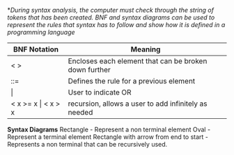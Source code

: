 **During syntax analysis, the computer must check through the string of tokens that has been created. BNF and syntax diagrams can be used to represent the rules that syntax has to follow and show how it is defined in a programming language*

| BNF Notation        | Meaning                                               |
| ------------------- | ----------------------------------------------------- |
| < >                 | Encloses each element that can be broken down further |
| ::=                 | Defines the rule for a previous element               |
| \|                  | User to indicate OR                                   |
| < x >= x \| < x > x | recursion, allows a user to add infinitely as needed  |

**Syntax Diagrams**
Rectangle - Represent a non terminal element 
Oval - Represent a terminal element
Rectangle with arrow from end to start - Represents a non terminal that can be recursively used.